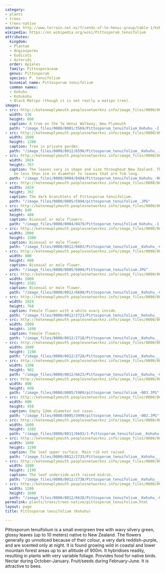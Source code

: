 ```yaml
---
category:
- plants
- trees
- trees-native
source: http://www.terrain.net.nz/friends-of-te-henui-group/table-1/kohuhu.html
wikipedia: https://en.wikipedia.org/wiki/Pittosporum_tenuifolium
attributes:
  kingdom:
  - Plantae
  - Angiosperms
  - Eudicots
  - Asterids
  order: Apiales
  family: Pittosporaceae
  genus: Pittosporum
  species: P. tenuifolium
  binomial name: Pittosporum tenuifolium
  common names:
  - Kohuhu
  - Kohukohu
  - Black Matipo (though it is not really a matipo tree).
images:
- src: http://ketenewplymouth.peoplesnetworknz.info/image_files/0000/0001/3569/Pittosporum_tenuifolium_Kohuhu_-2.JPG
  width: 536
  height: 800
  caption: A tree on the Te Henui Walkway, New Plymouth
  path: "/image_files/0000/0001/3569/Pittosporum_tenuifolium_Kohuhu_-2.JPG"
- src: http://ketenewplymouth.peoplesnetworknz.info/image_files/0000/0012/6598/Pittosporum_tenuifolium__Kohuhu_.JPG
  width: 1600
  height: 1200
  caption: Tree in private garden.
  path: "/image_files/0000/0012/6598/Pittosporum_tenuifolium__Kohuhu_.JPG"
- src: http://ketenewplymouth.peoplesnetworknz.info/image_files/0000/0004/0484/Pittosporum_tenuifolium_Kohuhu_-002.JPG
  width: 1024
  height: 767
  caption: The leaves vary in shape and size throughout New Zealand. The leaves can
    be less than 1cm in diameter to leaves that are 7cm long.
  path: "/image_files/0000/0004/0484/Pittosporum_tenuifolium_Kohuhu_-002.JPG"
- src: http://ketenewplymouth.peoplesnetworknz.info/image_files/0000/0005/5994/pittosporum_tenuifolium_.JPG
  width: 1024
  height: 767
  caption: The dark branchlets of Pittosporum tenuifolium.
  path: "/image_files/0000/0005/5994/pittosporum_tenuifolium_.JPG"
- src: http://ketenewplymouth.peoplesnetworknz.info/image_files/0000/0004/0479/Pittosporum_tenuifolium_Kohuhu_-1.JPG
  width: 640
  height: 480
  caption: Bisexual or male flowers.
  path: "/image_files/0000/0004/0479/Pittosporum_tenuifolium_Kohuhu_-1.JPG"
- src: http://ketenewplymouth.peoplesnetworknz.info/image_files/0000/0012/6603/Pittosporum_tenuifolium__Kohuhu_-001.JPG
  width: 2000
  height: 1500
  caption: Bisexual or male flower.
  path: "/image_files/0000/0012/6603/Pittosporum_tenuifolium__Kohuhu_-001.JPG"
- src: http://ketenewplymouth.peoplesnetworknz.info/image_files/0000/0005/6004/Pittosporum_tenuifolium.JPG
  width: 800
  height: 600
  caption: Bisexual or male flower.
  path: "/image_files/0000/0005/6004/Pittosporum_tenuifolium.JPG"
- src: http://ketenewplymouth.peoplesnetworknz.info/image_files/0000/0012/6608/Pittosporum_tenuifolium__Kohuhu_-002.JPG
  width: 2000
  height: 1501
  caption: Bisexual or male flower.
  path: "/image_files/0000/0012/6608/Pittosporum_tenuifolium__Kohuhu_-002.JPG"
- src: http://ketenewplymouth.peoplesnetworknz.info/image_files/0000/0012/2723/Pittosporum_tenuifolium__Kohuhu___-003.JPG
  width: 1024
  height: 768
  caption: Female flower with a white ovary inside.
  path: "/image_files/0000/0012/2723/Pittosporum_tenuifolium__Kohuhu___-003.JPG"
- src: http://ketenewplymouth.peoplesnetworknz.info/image_files/0000/0012/2718/Pittosporum_tenuifolium__Kohuhu___-001.JPG
  width: 2000
  height: 1498
  caption: Female flowers.
  path: "/image_files/0000/0012/2718/Pittosporum_tenuifolium__Kohuhu___-001.JPG"
- src: http://ketenewplymouth.peoplesnetworknz.info/image_files/0000/0012/2728/Pittosporum_tenuifolium__Kohuhu___-004.JPG
  width: 1600
  height: 1198
  path: "/image_files/0000/0012/2728/Pittosporum_tenuifolium__Kohuhu___-004.JPG"
- src: http://ketenewplymouth.peoplesnetworknz.info/image_files/0000/0012/6623/Pittosporum_tenuifolium__Kohuhu_-005.JPG
  width: 1200
  height: 902
  path: "/image_files/0000/0012/6623/Pittosporum_tenuifolium__Kohuhu_-005.JPG"
- src: http://ketenewplymouth.peoplesnetworknz.info/image_files/0000/0005/5989/pittosporum_tenuifolium_-003.JPG
  width: 800
  height: 600
  path: "/image_files/0000/0005/5989/pittosporum_tenuifolium_-003.JPG"
- src: http://ketenewplymouth.peoplesnetworknz.info/image_files/0000/0005/5999/pittosporum_tenuifolium_-002.JPG
  width: 600
  height: 450
  caption: Empty 12mm diameter nut cases.
  path: "/image_files/0000/0005/5999/pittosporum_tenuifolium_-002.JPG"
- src: http://ketenewplymouth.peoplesnetworknz.info/image_files/0000/0011/6693/1-Pittosporum_tenuifolium__Kohuhu.JPG
  width: 1600
  height: 1202
  path: "/image_files/0000/0011/6693/1-Pittosporum_tenuifolium__Kohuhu.JPG"
- src: http://ketenewplymouth.peoplesnetworknz.info/image_files/0000/0012/2733/Pittosporum_tenuifolium__Kohuhu___-005.JPG
  width: 1600
  height: 1199
  caption: The leaf upper surface. Main rib not raised.
  path: "/image_files/0000/0012/2733/Pittosporum_tenuifolium__Kohuhu___-005.JPG"
- src: http://ketenewplymouth.peoplesnetworknz.info/image_files/0000/0012/2738/Pittosporum_tenuifolium__Kohuhu___-006.JPG
  width: 1600
  height: 1199
  caption: The leaf underside.with raised midrib.
  path: "/image_files/0000/0012/2738/Pittosporum_tenuifolium__Kohuhu___-006.JPG"
- src: http://ketenewplymouth.peoplesnetworknz.info/image_files/0000/0012/6628/Pittosporum_tenuifolium__Kohuhu_-006.JPG
  width: 1200
  height: 1600
  path: "/image_files/0000/0012/6628/Pittosporum_tenuifolium__Kohuhu_-006.JPG"
permalink: plants/trees/trees-native/pittosporum_tenuifolium.html
layout: page
title: Pittosporum tenuifolium (Kohuhu)

---
```

Pittosporum tenuifolium is a small evergreen tree with wavy silvery green, glossy leaves (up to 10 meters) native to New Zealand. The flowers generally go unnoticed because of their colour, a very dark reddish-purple, and are scented only at night. It is found growing wild in coastal and lower mountain forest areas up to an altitude of 900m. It hybridises readily, resulting in plants with very variable foliage. Provides food for native birds. Nectar during October-January. Fruit/seeds during February-June. It is attractive to bees.


